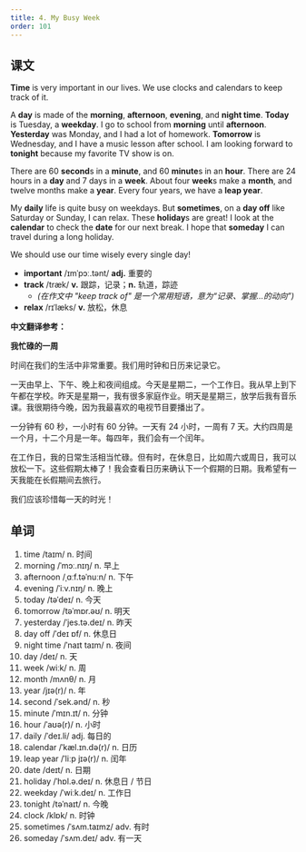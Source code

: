 ```yaml
---
title: 4. My Busy Week
order: 101
---
```


## 课文

**Time** is very important in our lives. We use clocks and calendars to keep track of it.

A **day** is made of the **morning**, **afternoon**, **evening**, and **night time**. **Today** is Tuesday, a **weekday**. I go to school from **morning** until **afternoon**. **Yesterday** was Monday, and I had a lot of homework. **Tomorrow** is Wednesday, and I have a music lesson after school. I am looking forward to **tonight** because my favorite TV show is on.

There are 60 **second**s in a **minute**, and 60 **minute**s in an **hour**. There are 24 hours in a **day** and 7 days in a **week**. About four **week**s make a **month**, and twelve months make a **year**. Every four years, we have a **leap year**.

My **daily** life is quite busy on weekdays. But **sometimes**, on a **day off** like Saturday or Sunday, I can relax. These **holiday**s are great! I look at the **calendar** to check the **date** for our next break. I hope that **someday** I can travel during a long holiday.

We should use our time wisely every single day!

- **important** /ɪmˈpɔː.tənt/ **adj.** 重要的
- **track** /træk/ **v.** 跟踪，记录；**n.** 轨道，踪迹
  - _(在作文中 "keep track of" 是一个常用短语，意为“记录、掌握…的动向”)_
- **relax** /rɪˈlæks/ **v.** 放松，休息

**中文翻译参考：**

**我忙碌的一周**

时间在我们的生活中非常重要。我们用时钟和日历来记录它。

一天由早上、下午、晚上和夜间组成。今天是星期二，一个工作日。我从早上到下午都在学校。昨天是星期一，我有很多家庭作业。明天是星期三，放学后我有音乐课。我很期待今晚，因为我最喜欢的电视节目要播出了。

一分钟有 60 秒，一小时有 60 分钟。一天有 24 小时，一周有 7 天。大约四周是一个月，十二个月是一年。每四年，我们会有一个闰年。

在工作日，我的日常生活相当忙碌。但有时，在休息日，比如周六或周日，我可以放松一下。这些假期太棒了！我会查看日历来确认下一个假期的日期。我希望有一天我能在长假期间去旅行。

我们应该珍惜每一天的时光！

## 单词

1.  time /taɪm/ n. 时间
2.  morning /ˈmɔː.nɪŋ/ n. 早上
3.  afternoon /ˌɑːf.təˈnuːn/ n. 下午
4.  evening /ˈiːv.nɪŋ/ n. 晚上
5.  today /təˈdeɪ/ n. 今天
6.  tomorrow /təˈmɒr.əʊ/ n. 明天
7.  yesterday /ˈjes.tə.deɪ/ n. 昨天
8.  day off /ˈdeɪ ɒf/ n. 休息日
9.  night time /ˈnaɪt taɪm/ n. 夜间
10. day /deɪ/ n. 天
11. week /wiːk/ n. 周
12. month /mʌnθ/ n. 月
13. year /jɪə(r)/ n. 年
14. second /ˈsek.ənd/ n. 秒
15. minute /ˈmɪn.ɪt/ n. 分钟
16. hour /ˈaʊə(r)/ n. 小时
17. daily /ˈdeɪ.li/ adj. 每日的
18. calendar /ˈkæl.ɪn.də(r)/ n. 日历
19. leap year /ˈliːp jɪə(r)/ n. 闰年
20. date /deɪt/ n. 日期
21. holiday /ˈhɒl.ə.deɪ/ n. 休息日 / 节日
22. weekday /ˈwiːk.deɪ/ n. 工作日
23. tonight /təˈnaɪt/ n. 今晚
24. clock /klɒk/ n. 时钟
25. sometimes /ˈsʌm.taɪmz/ adv. 有时
26. someday /ˈsʌm.deɪ/ adv. 有一天
